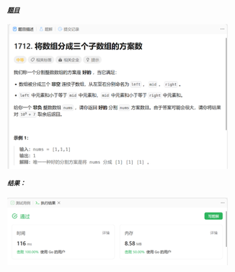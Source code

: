 ##### [题目](https://leetcode.cn/problems/ways-to-split-array-into-three-subarrays/)
![pic](img.png)
##### 结果：
![pic](result.png)